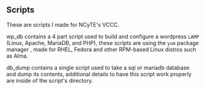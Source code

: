 ## Scripts
These are scripts I made for NCyTE's VCCC. 

wp_db contains a 4 part script used to build and configure a wordpress `LAMP` (Linux, Apache, MariaDB, and PHP), these scripts are using the `yum` package manager , made for RHEL, Fedora and other RPM-based Linux distros such as Alma.  

db_dump contains a single script used to take a sql or mariadb database and dump its contents, additional details to have this script work properly are inside of the script's directory.
